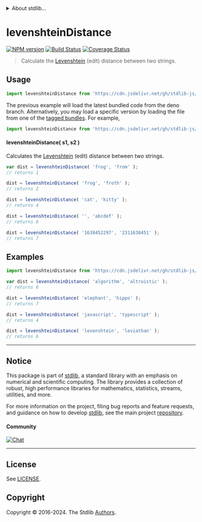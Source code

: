 <!--

@license Apache-2.0

Copyright (c) 2023 The Stdlib Authors.

Licensed under the Apache License, Version 2.0 (the "License");
you may not use this file except in compliance with the License.
You may obtain a copy of the License at

   http://www.apache.org/licenses/LICENSE-2.0

Unless required by applicable law or agreed to in writing, software
distributed under the License is distributed on an "AS IS" BASIS,
WITHOUT WARRANTIES OR CONDITIONS OF ANY KIND, either express or implied.
See the License for the specific language governing permissions and
limitations under the License.

-->


<details>
  <summary>
    About stdlib...
  </summary>
  <p>We believe in a future in which the web is a preferred environment for numerical computation. To help realize this future, we've built stdlib. stdlib is a standard library, with an emphasis on numerical and scientific computation, written in JavaScript (and C) for execution in browsers and in Node.js.</p>
  <p>The library is fully decomposable, being architected in such a way that you can swap out and mix and match APIs and functionality to cater to your exact preferences and use cases.</p>
  <p>When you use stdlib, you can be absolutely certain that you are using the most thorough, rigorous, well-written, studied, documented, tested, measured, and high-quality code out there.</p>
  <p>To join us in bringing numerical computing to the web, get started by checking us out on <a href="https://github.com/stdlib-js/stdlib">GitHub</a>, and please consider <a href="https://opencollective.com/stdlib">financially supporting stdlib</a>. We greatly appreciate your continued support!</p>
</details>

# levenshteinDistance

[![NPM version][npm-image]][npm-url] [![Build Status][test-image]][test-url] [![Coverage Status][coverage-image]][coverage-url] <!-- [![dependencies][dependencies-image]][dependencies-url] -->

> Calculate the [Levenshtein][levenshtein] (edit) distance between two strings.

<!-- Package usage documentation. -->



<section class="usage">

## Usage

```javascript
import levenshteinDistance from 'https://cdn.jsdelivr.net/gh/stdlib-js/string-base-distances-levenshtein@deno/mod.js';
```
The previous example will load the latest bundled code from the deno branch. Alternatively, you may load a specific version by loading the file from one of the [tagged bundles](https://github.com/stdlib-js/string-base-distances-levenshtein/tags). For example,

```javascript
import levenshteinDistance from 'https://cdn.jsdelivr.net/gh/stdlib-js/string-base-distances-levenshtein@v0.2.0-deno/mod.js';
```

#### levenshteinDistance( s1, s2 )

Calculates the [Levenshtein][levenshtein] (edit) distance between two strings.

```javascript
var dist = levenshteinDistance( 'frog', 'from' );
// returns 1

dist = levenshteinDistance( 'frog', 'froth' );
// returns 2

dist = levenshteinDistance( 'cat', 'kitty' );
// returns 4

dist = levenshteinDistance( '', 'abcdef' );
// returns 6

dist = levenshteinDistance( '1638452297', '2311638451' );
// returns 7
```

</section>

<!-- /.usage -->

<!-- Package usage examples. -->

<section class="examples">

## Examples

```javascript
import levenshteinDistance from 'https://cdn.jsdelivr.net/gh/stdlib-js/string-base-distances-levenshtein@deno/mod.js';

var dist = levenshteinDistance( 'algorithm', 'altruistic' );
// returns 6

dist = levenshteinDistance( 'elephant', 'hippo' );
// returns 7

dist = levenshteinDistance( 'javascript', 'typescript' );
// returns 4

dist = levenshteinDistance( 'levenshtein', 'leviathan' );
// returns 6
```

</section>

<!-- /.examples -->

<!-- Section for related `stdlib` packages. Do not manually edit this section, as it is automatically populated. -->

<section class="related">

</section>

<!-- /.related -->

<!-- Section for all links. Make sure to keep an empty line after the `section` element and another before the `/section` close. -->


<section class="main-repo" >

* * *

## Notice

This package is part of [stdlib][stdlib], a standard library with an emphasis on numerical and scientific computing. The library provides a collection of robust, high performance libraries for mathematics, statistics, streams, utilities, and more.

For more information on the project, filing bug reports and feature requests, and guidance on how to develop [stdlib][stdlib], see the main project [repository][stdlib].

#### Community

[![Chat][chat-image]][chat-url]

---

## License

See [LICENSE][stdlib-license].


## Copyright

Copyright &copy; 2016-2024. The Stdlib [Authors][stdlib-authors].

</section>

<!-- /.stdlib -->

<!-- Section for all links. Make sure to keep an empty line after the `section` element and another before the `/section` close. -->

<section class="links">

[npm-image]: http://img.shields.io/npm/v/@stdlib/string-base-distances-levenshtein.svg
[npm-url]: https://npmjs.org/package/@stdlib/string-base-distances-levenshtein

[test-image]: https://github.com/stdlib-js/string-base-distances-levenshtein/actions/workflows/test.yml/badge.svg?branch=v0.2.0
[test-url]: https://github.com/stdlib-js/string-base-distances-levenshtein/actions/workflows/test.yml?query=branch:v0.2.0

[coverage-image]: https://img.shields.io/codecov/c/github/stdlib-js/string-base-distances-levenshtein/main.svg
[coverage-url]: https://codecov.io/github/stdlib-js/string-base-distances-levenshtein?branch=main

<!--

[dependencies-image]: https://img.shields.io/david/stdlib-js/string-base-distances-levenshtein.svg
[dependencies-url]: https://david-dm.org/stdlib-js/string-base-distances-levenshtein/main

-->

[chat-image]: https://img.shields.io/gitter/room/stdlib-js/stdlib.svg
[chat-url]: https://app.gitter.im/#/room/#stdlib-js_stdlib:gitter.im

[stdlib]: https://github.com/stdlib-js/stdlib

[stdlib-authors]: https://github.com/stdlib-js/stdlib/graphs/contributors

[umd]: https://github.com/umdjs/umd
[es-module]: https://developer.mozilla.org/en-US/docs/Web/JavaScript/Guide/Modules

[deno-url]: https://github.com/stdlib-js/string-base-distances-levenshtein/tree/deno
[deno-readme]: https://github.com/stdlib-js/string-base-distances-levenshtein/blob/deno/README.md
[umd-url]: https://github.com/stdlib-js/string-base-distances-levenshtein/tree/umd
[umd-readme]: https://github.com/stdlib-js/string-base-distances-levenshtein/blob/umd/README.md
[esm-url]: https://github.com/stdlib-js/string-base-distances-levenshtein/tree/esm
[esm-readme]: https://github.com/stdlib-js/string-base-distances-levenshtein/blob/esm/README.md
[branches-url]: https://github.com/stdlib-js/string-base-distances-levenshtein/blob/main/branches.md

[stdlib-license]: https://raw.githubusercontent.com/stdlib-js/string-base-distances-levenshtein/main/LICENSE

[levenshtein]: https://en.wikipedia.org/wiki/Levenshtein_distance

</section>

<!-- /.links -->
